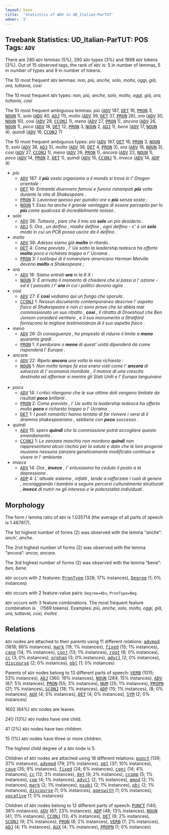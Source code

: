 ```yaml
---
layout: base
title:  'Statistics of ADV in UD_Italian-ParTUT'
udver: '2'
---
```


## Treebank Statistics: UD_Italian-ParTUT: POS Tags: `ADV`

There are 280 `ADV` lemmas (5%), 290 `ADV` types (3%) and 1898 `ADV` tokens (3%).
Out of 15 observed tags, the rank of `ADV` is: 5 in number of lemmas, 5 in number of types and 9 in number of tokens.

The 10 most frequent `ADV` lemmas: <em>non, più, anche, solo, molto, oggi, già, ora, tuttavia, così</em>

The 10 most frequent `ADV` types:  <em>non, più, anche, solo, molto, oggi, già, ora, tuttavia, così</em>

The 10 most frequent ambiguous lemmas: <em>più</em> (<tt><a href="it_partut-pos-ADV.html">ADV</a></tt> 187, <tt><a href="it_partut-pos-DET.html">DET</a></tt> 16, <tt><a href="it_partut-pos-PRON.html">PRON</a></tt> 3, <tt><a href="it_partut-pos-NOUN.html">NOUN</a></tt> 1), <em>solo</em> (<tt><a href="it_partut-pos-ADV.html">ADV</a></tt> 40, <tt><a href="it_partut-pos-ADJ.html">ADJ</a></tt> 11), <em>molto</em> (<tt><a href="it_partut-pos-ADV.html">ADV</a></tt> 39, <tt><a href="it_partut-pos-DET.html">DET</a></tt> 37, <tt><a href="it_partut-pos-PRON.html">PRON</a></tt> 26), <em>ora</em> (<tt><a href="it_partut-pos-ADV.html">ADV</a></tt> 30, <tt><a href="it_partut-pos-NOUN.html">NOUN</a></tt> 10), <em>così</em> (<tt><a href="it_partut-pos-ADV.html">ADV</a></tt> 28, <tt><a href="it_partut-pos-CCONJ.html">CCONJ</a></tt> 1), <em>meno</em> (<tt><a href="it_partut-pos-ADV.html">ADV</a></tt> 27, <tt><a href="it_partut-pos-PRON.html">PRON</a></tt> 1), <em>ancora</em> (<tt><a href="it_partut-pos-ADV.html">ADV</a></tt> 26, <tt><a href="it_partut-pos-NOUN.html">NOUN</a></tt> 1), <em>poco</em> (<tt><a href="it_partut-pos-ADV.html">ADV</a></tt> 18, <tt><a href="it_partut-pos-DET.html">DET</a></tt> 12, <tt><a href="it_partut-pos-PRON.html">PRON</a></tt> 3, <tt><a href="it_partut-pos-NOUN.html">NOUN</a></tt> 2, <tt><a href="it_partut-pos-ADJ.html">ADJ</a></tt> 1), <em>bene</em> (<tt><a href="it_partut-pos-ADV.html">ADV</a></tt> 17, <tt><a href="it_partut-pos-NOUN.html">NOUN</a></tt> 4), <em>quindi</em> (<tt><a href="it_partut-pos-ADV.html">ADV</a></tt> 16, <tt><a href="it_partut-pos-CCONJ.html">CCONJ</a></tt> 7)

The 10 most frequent ambiguous types:  <em>più</em> (<tt><a href="it_partut-pos-ADV.html">ADV</a></tt> 187, <tt><a href="it_partut-pos-DET.html">DET</a></tt> 16, <tt><a href="it_partut-pos-PRON.html">PRON</a></tt> 3, <tt><a href="it_partut-pos-NOUN.html">NOUN</a></tt> 1), <em>solo</em> (<tt><a href="it_partut-pos-ADV.html">ADV</a></tt> 36, <tt><a href="it_partut-pos-ADJ.html">ADJ</a></tt> 5), <em>molto</em> (<tt><a href="it_partut-pos-ADV.html">ADV</a></tt> 38, <tt><a href="it_partut-pos-DET.html">DET</a></tt> 4, <tt><a href="it_partut-pos-PRON.html">PRON</a></tt> 3), <em>ora</em> (<tt><a href="it_partut-pos-ADV.html">ADV</a></tt> 18, <tt><a href="it_partut-pos-NOUN.html">NOUN</a></tt> 3), <em>così</em> (<tt><a href="it_partut-pos-ADV.html">ADV</a></tt> 27, <tt><a href="it_partut-pos-CCONJ.html">CCONJ</a></tt> 1), <em>meno</em> (<tt><a href="it_partut-pos-ADV.html">ADV</a></tt> 26, <tt><a href="it_partut-pos-PRON.html">PRON</a></tt> 1), <em>ancora</em> (<tt><a href="it_partut-pos-ADV.html">ADV</a></tt> 22, <tt><a href="it_partut-pos-NOUN.html">NOUN</a></tt> 1), <em>poco</em> (<tt><a href="it_partut-pos-ADV.html">ADV</a></tt> 14, <tt><a href="it_partut-pos-PRON.html">PRON</a></tt> 2, <tt><a href="it_partut-pos-DET.html">DET</a></tt> 1), <em>quindi</em> (<tt><a href="it_partut-pos-ADV.html">ADV</a></tt> 15, <tt><a href="it_partut-pos-CCONJ.html">CCONJ</a></tt> 1), <em>invece</em> (<tt><a href="it_partut-pos-ADV.html">ADV</a></tt> 14, <tt><a href="it_partut-pos-ADP.html">ADP</a></tt> 4)


* <em>più</em>
  * <tt><a href="it_partut-pos-ADV.html">ADV</a></tt> 187: <em>Il <b>più</b> vasto organismo a il mondo si trova in l' Oregon orientale :</em>
  * <tt><a href="it_partut-pos-DET.html">DET</a></tt> 16: <em>Entrambi divennero famosi e furono ristampati <b>più</b> volte durante la vita di Shakespeare .</em>
  * <tt><a href="it_partut-pos-PRON.html">PRON</a></tt> 3: <em>Lavorava spesso per quindici ore o <b>più</b> senza sosta ;</em>
  * <tt><a href="it_partut-pos-NOUN.html">NOUN</a></tt> 1: <em>Esso ha anche il grande vantaggio di essere percepito per lo <b>più</b> come qualcosa di incredibilmente noioso .</em>
* <em>solo</em>
  * <tt><a href="it_partut-pos-ADV.html">ADV</a></tt> 36: <em>Tuttavia , pare che il mio sia <b>solo</b> un pio desiderio .</em>
  * <tt><a href="it_partut-pos-ADJ.html">ADJ</a></tt> 5: <em>Ora , un delfino , madre delfino , ogni delfino - c' è un <b>solo</b> modo in cui un PCB possa uscire da il delfino .</em>
* <em>molto</em>
  * <tt><a href="it_partut-pos-ADV.html">ADV</a></tt> 38: <em>Adesso siamo già <b>molto</b> in ritardo .</em>
  * <tt><a href="it_partut-pos-DET.html">DET</a></tt> 4: <em>Come previsto , l' Ue sotto la leadership tedesca ha offerto <b>molto</b> poco e richiesto troppo a l' Ucraina .</em>
  * <tt><a href="it_partut-pos-PRON.html">PRON</a></tt> 3: <em>I soliloqui di il romanziere americano Herman Melville devono <b>molto</b> a Shakespeare ;</em>
* <em>ora</em>
  * <tt><a href="it_partut-pos-ADV.html">ADV</a></tt> 18: <em>Siamo entrati <b>ora</b> in la 6 X :</em>
  * <tt><a href="it_partut-pos-NOUN.html">NOUN</a></tt> 3: <em>È arrivato il momento di chiedere che si passi a l' azione - ed è ( passato ) l' <b>ora</b> in cui i politici devono agire .</em>
* <em>così</em>
  * <tt><a href="it_partut-pos-ADV.html">ADV</a></tt> 27: <em>E <b>così</b> vediamo qui un fungo che sporula .</em>
  * <tt><a href="it_partut-pos-CCONJ.html">CCONJ</a></tt> 1: <em>Nessun documento contemporaneo descrive l' aspetto fisico di Shakespeare e non ci sono prove che lui abbia mai commissionato un suo ritratto , <b>così</b> , il ritratto di Droeshout che Ben Jonson considerò veritiero , e il suo monumento a Stratford forniscono la migliore testimonianza di il suo aspetto fisico .</em>
* <em>meno</em>
  * <tt><a href="it_partut-pos-ADV.html">ADV</a></tt> 26: <em>Di conseguenza , ho proposto di ridurre il limite a <b>meno</b> quaranta gradi .</em>
  * <tt><a href="it_partut-pos-PRON.html">PRON</a></tt> 1: <em>Il perdurare o <b>meno</b> di quest' unità dipenderà da come risponderà l' Europa .</em>
* <em>ancora</em>
  * <tt><a href="it_partut-pos-ADV.html">ADV</a></tt> 22: <em>Ripeto <b>ancora</b> una volta la mia richiesta :</em>
  * <tt><a href="it_partut-pos-NOUN.html">NOUN</a></tt> 1: <em>Non molto tempo fa essi erano visti come l' <b>ancora</b> di salvezza di l' economia mondiale , il motore di una crescita destinata ad affermar si mentre gli Stati Uniti e l' Europa languivano .</em>
* <em>poco</em>
  * <tt><a href="it_partut-pos-ADV.html">ADV</a></tt> 14: <em>I critici ritengono che le sue ottime doti vengano limitate da risultati <b>poco</b> brillanti .</em>
  * <tt><a href="it_partut-pos-PRON.html">PRON</a></tt> 2: <em>Come previsto , l' Ue sotto la leadership tedesca ha offerto molto <b>poco</b> e richiesto troppo a l' Ucraina .</em>
  * <tt><a href="it_partut-pos-DET.html">DET</a></tt> 1: <em>I poeti romantici hanno tentato di far rivivere i versi di il dramma shakespeariano , sebbene con <b>poco</b> successo .</em>
* <em>quindi</em>
  * <tt><a href="it_partut-pos-ADV.html">ADV</a></tt> 15: <em>spero <b>quindi</b> che la commissione potrà accogliere questo emendamento .</em>
  * <tt><a href="it_partut-pos-CCONJ.html">CCONJ</a></tt> 1: <em>Le zanzare maschio non mordono <b>quindi</b> non rappresentano alcun rischio per la salute e dato che le loro progenie muoiono nessuna zanzara geneticamente modificata continua a vivere in l' ambiente .</em>
* <em>invece</em>
  * <tt><a href="it_partut-pos-ADV.html">ADV</a></tt> 14: <em>Ora , <b>invece</b> , l' entusiasmo ha ceduto il posto a la depressione .</em>
  * <tt><a href="it_partut-pos-ADP.html">ADP</a></tt> 4: <em>L' attuale sistema , infatti , tende a rafforzare i ruoli di genere , incoraggiando i bambini a seguire percorsi culturalmente strutturati , <b>invece</b> di nutrir ne gli interessi e le potenzialità individuali .</em>

## Morphology

The form / lemma ratio of `ADV` is 1.035714 (the average of all parts of speech is 1.487817).

The 1st highest number of forms (2) was observed with the lemma “anche”: <em>anch', anche</em>.

The 2nd highest number of forms (2) was observed with the lemma “ancora”: <em>ancor, ancora</em>.

The 3rd highest number of forms (2) was observed with the lemma “bene”: <em>ben, bene</em>.

`ADV` occurs with 2 features: <tt><a href="it_partut-feat-PronType.html">PronType</a></tt> (328; 17% instances), <tt><a href="it_partut-feat-Degree.html">Degree</a></tt> (1; 0% instances)

`ADV` occurs with 2 feature-value pairs: `Degree=Abs`, `PronType=Neg`

`ADV` occurs with 3 feature combinations.
The most frequent feature combination is `_` (1569 tokens).
Examples: <em>più, anche, solo, molto, oggi, già, ora, tuttavia, così, inoltre</em>


## Relations

`ADV` nodes are attached to their parents using 11 different relations: <tt><a href="it_partut-dep-advmod.html">advmod</a></tt> (1818; 96% instances), <tt><a href="it_partut-dep-mark.html">mark</a></tt> (19; 1% instances), <tt><a href="it_partut-dep-fixed.html">fixed</a></tt> (15; 1% instances), <tt><a href="it_partut-dep-case.html">case</a></tt> (14; 1% instances), <tt><a href="it_partut-dep-conj.html">conj</a></tt> (13; 1% instances), <tt><a href="it_partut-dep-root.html">root</a></tt> (8; 0% instances), <tt><a href="it_partut-dep-cc.html">cc</a></tt> (3; 0% instances), <tt><a href="it_partut-dep-orphan.html">orphan</a></tt> (3; 0% instances), <tt><a href="it_partut-dep-advcl.html">advcl</a></tt> (2; 0% instances), <tt><a href="it_partut-dep-discourse.html">discourse</a></tt> (2; 0% instances), <tt><a href="it_partut-dep-obl.html">obl</a></tt> (1; 0% instances)

Parents of `ADV` nodes belong to 13 different parts of speech: <tt><a href="it_partut-pos-VERB.html">VERB</a></tt> (1015; 53% instances), <tt><a href="it_partut-pos-ADJ.html">ADJ</a></tt> (360; 19% instances), <tt><a href="it_partut-pos-NOUN.html">NOUN</a></tt> (284; 15% instances), <tt><a href="it_partut-pos-ADV.html">ADV</a></tt> (87; 5% instances), <tt><a href="it_partut-pos-PRON.html">PRON</a></tt> (55; 3% instances), <tt><a href="it_partut-pos-NUM.html">NUM</a></tt> (25; 1% instances), <tt><a href="it_partut-pos-PROPN.html">PROPN</a></tt> (21; 1% instances), <tt><a href="it_partut-pos-SCONJ.html">SCONJ</a></tt> (18; 1% instances), <tt><a href="it_partut-pos-ADP.html">ADP</a></tt> (15; 1% instances),  (8; 0% instances), <tt><a href="it_partut-pos-AUX.html">AUX</a></tt> (4; 0% instances), <tt><a href="it_partut-pos-DET.html">DET</a></tt> (4; 0% instances), <tt><a href="it_partut-pos-SYM.html">SYM</a></tt> (2; 0% instances)

1602 (84%) `ADV` nodes are leaves.

240 (13%) `ADV` nodes have one child.

41 (2%) `ADV` nodes have two children.

15 (1%) `ADV` nodes have three or more children.

The highest child degree of a `ADV` node is 5.

Children of `ADV` nodes are attached using 18 different relations: <tt><a href="it_partut-dep-punct.html">punct</a></tt> (139; 37% instances), <tt><a href="it_partut-dep-advmod.html">advmod</a></tt> (79; 21% instances), <tt><a href="it_partut-dep-obl.html">obl</a></tt> (37; 10% instances), <tt><a href="it_partut-dep-case.html">case</a></tt> (35; 9% instances), <tt><a href="it_partut-dep-fixed.html">fixed</a></tt> (24; 6% instances), <tt><a href="it_partut-dep-conj.html">conj</a></tt> (14; 4% instances), <tt><a href="it_partut-dep-cc.html">cc</a></tt> (12; 3% instances), <tt><a href="it_partut-dep-det.html">det</a></tt> (9; 2% instances), <tt><a href="it_partut-dep-ccomp.html">ccomp</a></tt> (5; 1% instances), <tt><a href="it_partut-dep-cop.html">cop</a></tt> (4; 1% instances), <tt><a href="it_partut-dep-advcl.html">advcl</a></tt> (2; 1% instances), <tt><a href="it_partut-dep-amod.html">amod</a></tt> (2; 1% instances), <tt><a href="it_partut-dep-mark.html">mark</a></tt> (2; 1% instances), <tt><a href="it_partut-dep-nsubj.html">nsubj</a></tt> (2; 1% instances), <tt><a href="it_partut-dep-obj.html">obj</a></tt> (2; 1% instances), <tt><a href="it_partut-dep-discourse.html">discourse</a></tt> (1; 0% instances), <tt><a href="it_partut-dep-goeswith.html">goeswith</a></tt> (1; 0% instances), <tt><a href="it_partut-dep-vocative.html">vocative</a></tt> (1; 0% instances)

Children of `ADV` nodes belong to 12 different parts of speech: <tt><a href="it_partut-pos-PUNCT.html">PUNCT</a></tt> (140; 38% instances), <tt><a href="it_partut-pos-ADV.html">ADV</a></tt> (87; 23% instances), <tt><a href="it_partut-pos-ADP.html">ADP</a></tt> (48; 13% instances), <tt><a href="it_partut-pos-NOUN.html">NOUN</a></tt> (41; 11% instances), <tt><a href="it_partut-pos-CCONJ.html">CCONJ</a></tt> (13; 4% instances), <tt><a href="it_partut-pos-DET.html">DET</a></tt> (9; 2% instances), <tt><a href="it_partut-pos-SCONJ.html">SCONJ</a></tt> (9; 2% instances), <tt><a href="it_partut-pos-PRON.html">PRON</a></tt> (8; 2% instances), <tt><a href="it_partut-pos-VERB.html">VERB</a></tt> (7; 2% instances), <tt><a href="it_partut-pos-ADJ.html">ADJ</a></tt> (4; 1% instances), <tt><a href="it_partut-pos-AUX.html">AUX</a></tt> (4; 1% instances), <tt><a href="it_partut-pos-PROPN.html">PROPN</a></tt> (1; 0% instances)

